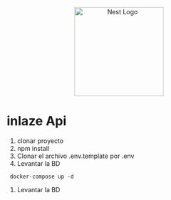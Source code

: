 <p align="center">
  <a href="http://nestjs.com/" target="blank"><img src="https://nestjs.com/img/logo-small.svg" width="200" alt="Nest Logo" /></a>
</p>

# inlaze Api
1. clonar proyecto 
2. npm install
3. Clonar el archivo .env.template por .env
4. Levantar la BD
```
 docker-compose up -d
```
1. Levantar la BD

